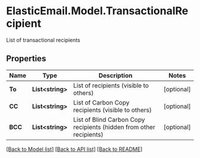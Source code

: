 # ElasticEmail.Model.TransactionalRecipient
List of transactional recipients
## Properties

Name | Type | Description | Notes
------------ | ------------- | ------------- | -------------
**To** | **List&lt;string&gt;** | List of recipients (visible to others) | [optional] 
**CC** | **List&lt;string&gt;** | List of Carbon Copy recipients (visible to others) | [optional] 
**BCC** | **List&lt;string&gt;** | List of Blind Carbon Copy recipients (hidden from other recipients) | [optional] 

[[Back to Model list]](../README.md#documentation-for-models) [[Back to API list]](../README.md#documentation-for-api-endpoints) [[Back to README]](../README.md)

